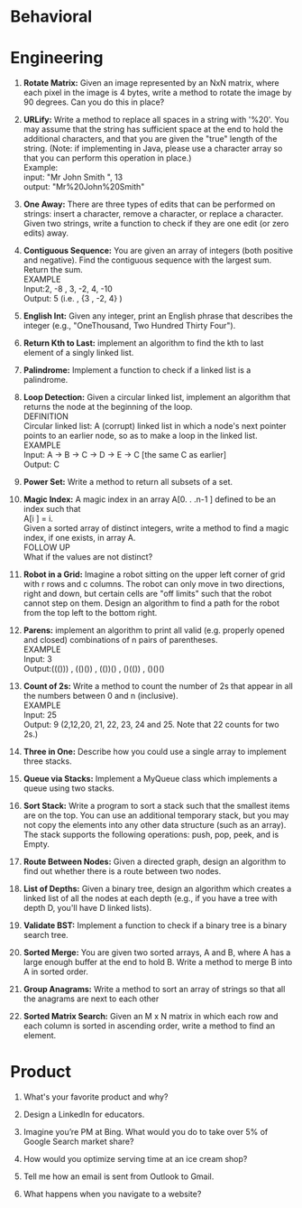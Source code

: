 # Behavioral


# Engineering

1. **Rotate Matrix:** Given an image represented by an NxN matrix, where each pixel in the image is 4 bytes, write a method to rotate the image by 90 degrees. Can you do this in place?

2. **URLify:** Write a method to replace all spaces in a string with '%20'. You may assume that the string has sufficient space at the end to hold the additional characters, and that you are given the "true" length of the string. (Note: if implementing in Java, please use a character array so that you can perform this operation in place.)  
Example:  
input:  "Mr John Smith    ", 13  
output: "Mr%20John%20Smith"  

3. **One Away:** There are three types of edits that can be performed on strings: insert a character, remove a character, or replace a character. Given two strings, write a function to check if they are one edit (or zero edits) away.

4. **Contiguous Sequence:** You are given an array of integers (both positive and negative). Find the contiguous sequence with the largest sum. Return the sum.  
EXAMPLE  
Input:2, -8 , 3, -2, 4, -10  
Output: 5 (i.e. , {3 , -2, 4} )  

5. **English Int:** Given any integer, print an English phrase that describes the integer (e.g., "OneThousand, Two Hundred Thirty Four"). 

6. **Return Kth to Last:** implement an algorithm to find the kth to last element of a singly linked list. 

7. **Palindrome:** Implement a function to check if a linked list is a palindrome.

8. **Loop Detection:** Given a circular linked list, implement an algorithm that returns the node at the
beginning of the loop.  
DEFINITION  
Circular linked list: A (corrupt) linked list in which a node's next pointer points to an earlier node, so as to make a loop in the linked list.  
EXAMPLE  
Input: A -> B -> C -> D -> E -> C [the same C as earlier]  
Output: C   

9. **Power Set:** Write a method to return all subsets of a set. 

10. **Magic Index:** A magic index in an array A[0. . .n-1 ]  defined to be an index such that  
A[i ] = i.  
Given a sorted array of distinct integers, write a method to find a magic index, if one exists, in array A.  
FOLLOW UP  
What if the values are not distinct?  

11. **Robot in a Grid:** Imagine a robot sitting on the upper left corner of grid with r rows and c columns. The robot can only move in two directions, right and down, but certain cells are "off limits" such that the robot cannot step on them. Design an algorithm to find a path for the robot from the top left to the bottom right. 

12. **Parens:** implement an algorithm to print all valid (e.g. properly opened and closed) combinations of n pairs of parentheses.  
EXAMPLE  
Input: 3  
Output:((())) , (()()) , (())() , ()(()) , ()()()  

13. **Count of 2s:** Write a method to count the number of 2s that appear in all the numbers between 0 and n (inclusive).  
EXAMPLE  
Input: 25  
Output: 9 (2,12,20, 21, 22, 23, 24 and 25. Note that 22 counts for two 2s.)  

14. **Three in One:** Describe how you could use a single array to implement three stacks. 

15. **Queue via Stacks:** Implement a MyQueue class which implements a queue using two stacks. 

16. **Sort Stack:** Write a program to sort a stack such that the smallest items are on the top. You can use an additional temporary stack, but you may not copy the elements into any other data structure (such as an array). The stack supports the following operations: push, pop, peek, and is Empty. 

17. **Route Between Nodes:** Given a directed graph, design an algorithm to find out whether there is a route between two nodes. 

18. **List of Depths:** Given a binary tree, design an algorithm which creates a linked list of all the nodes at each depth (e.g., if you have a tree with depth D, you'll have D linked lists). 


19. **Validate BST:** Implement a function to check if a binary tree is a binary search tree. 

20. **Sorted Merge:** You are given two sorted arrays, A and B, where A has a large enough buffer at the end to hold B. Write a method to merge B into A in sorted order.

21. **Group Anagrams:** Write a method to sort an array of strings so that all the anagrams are next to each other

22. **Sorted Matrix Search:** Given an M x N matrix in which each row and each column is sorted in ascending order, write a method to find an element. 

# Product

1. What's your favorite product and why?

2. Design a LinkedIn for educators.

3. Imagine you’re PM at Bing. What would you do to take over 5% of Google Search market share?

4. How would you optimize serving time at an ice cream shop?

5. Tell me how an email is sent from Outlook to Gmail.

6. What happens when you navigate to a website?
